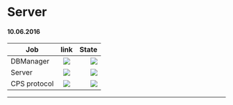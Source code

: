 # Server
#### 10.06.2016
| Job       | link           | State  |
| ------------- |:-------------:| -----:|
| DBManager      | [![](http://www.fancyicons.com/free-icons/232/programming/png/24/external_link_24.png)](https://github.com/watfmessagener/Server/tree/master/src/main/java/Server/DBManager) | [![](http://archeagewiki.ru/images/a/a1/Галочка_зелёная.png)](https://github.com/watfmessagener/Server) |
| Server      | [![](http://www.fancyicons.com/free-icons/232/programming/png/24/external_link_24.png)](https://github.com/watfmessagener/Server/tree/master/src/main/java/Server/Server) | [![](http://images.by.prom.st/35724799_w640_h2048_krestik_net_24store.jpg?PIMAGE_ID=35724799)](https://github.com/watfmessagener/Server) |
| CPS protocol     | [![](http://www.fancyicons.com/free-icons/232/programming/png/24/external_link_24.png)](https://github.com/watfmessagener/Server/tree/master/src/main/java/Server/Protocol) | [![](http://archeagewiki.ru/images/a/a1/Галочка_зелёная.png)](https://github.com/watfmessagener/Server) |

 ***




